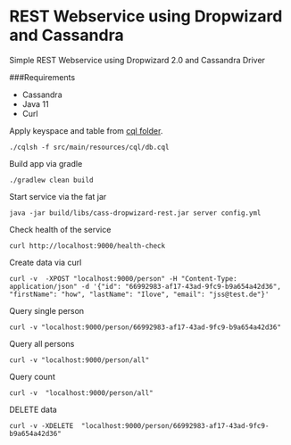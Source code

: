 # REST Webservice using Dropwizard and Cassandra
Simple REST Webservice using Dropwizard 2.0 and Cassandra Driver

###Requirements 
 - Cassandra 
 - Java 11
 - Curl 
 
Apply keyspace and table from [cql folder](src/main/resources/cql/db.cql).
```shell script
./cqlsh -f src/main/resources/cql/db.cql
```

Build app via gradle
```shell script
./gradlew clean build
```

Start service via the fat jar
```shell script
java -jar build/libs/cass-dropwizard-rest.jar server config.yml
```

Check health of the service 
```shell script
curl http://localhost:9000/health-check
```

Create data via curl
```shell script
curl -v  -XPOST "localhost:9000/person" -H "Content-Type: application/json" -d '{"id": "66992983-af17-43ad-9fc9-b9a654a42d36", "firstName": "how", "lastName": "Ilove", "email": "jss@test.de"}'
```

Query single person
```shell script
curl -v "localhost:9000/person/66992983-af17-43ad-9fc9-b9a654a42d36"
```

Query all persons
```shell script
curl -v "localhost:9000/person/all"
```
Query count
```shell script
curl -v  "localhost:9000/person/all"
```

DELETE data
```shell script
curl -v -XDELETE  "localhost:9000/person/66992983-af17-43ad-9fc9-b9a654a42d36"
```

